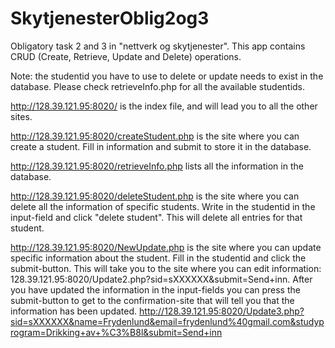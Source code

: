 # SkytjenesterOblig2og3
Obligatory task 2 and 3 in "nettverk og skytjenester".
This app contains CRUD (Create, Retrieve, Update and Delete) operations.

Note: the studentid you have to use to delete or update needs to exist in the database. Please check retrieveInfo.php for all the available studentids.

http://128.39.121.95:8020/ is the index file, and will lead you to all the other sites.

http://128.39.121.95:8020/createStudent.php is the site where you can create a student. Fill in information and submit to store it in the
database.

http://128.39.121.95:8020/retrieveInfo.php lists all the information in the database.

http://128.39.121.95:8020/deleteStudent.php is the site where you can delete all the information of specific students. Write in the studentid in the input-field and click "delete student". This will delete all entries for that student.

http://128.39.121.95:8020/NewUpdate.php is the site where you can update specific information about the student. Fill in the studentid and click the submit-button. This will take you to the site where you can edit information: 128.39.121.95:8020/Update2.php?sid=sXXXXXX&submit=Send+inn. After you have updated the information in the input-fields you can press the submit-button to get to the confirmation-site that will tell you that the information has been updated. http://128.39.121.95:8020/Update3.php?sid=sXXXXXX&name=Frydenlund&email=frydenlund%40gmail.com&studyprogram=Drikking+av+%C3%B8l&submit=Send+inn
